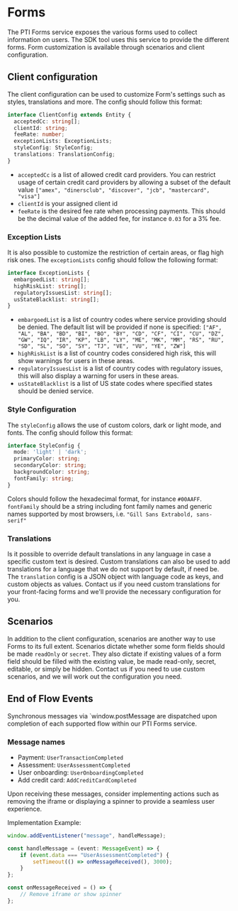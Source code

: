 # Forms

The PTI Forms service exposes the various forms used to collect information on users.
The SDK tool uses this service to provide the different forms. Form customization is available through scenarios
and client configuration. 


## Client configuration

The client configuration can be used to customize Form's settings such as styles, translations and more.
The config should follow this format:

```typescript
interface ClientConfig extends Entity {
  acceptedCc: string[];
  clientId: string;
  feeRate: number;
  exceptionLists: ExceptionLists;
  styleConfig: StyleConfig;
  translations: TranslationConfig;
}
```

- `acceptedCc` is a list of allowed credit card providers. You can restrict usage of certain credit card providers 
by allowing a subset of the default value `["amex", "dinersclub", "discover", "jcb", "mastercard", "visa"]`
- `clientId` is your assigned client id
- `feeRate` is the desired fee rate when processing payments. This should be the decimal value of the
added fee, for instance `0.03` for a 3% fee.

### Exception Lists

It is also possible to customize the restriction of certain areas, or flag high risk ones. 
The `exceptionLists` config should follow the following format: 

```typescript
interface ExceptionLists {
  embargoedList: string[];
  highRiskList: string[];
  regulatoryIssuesList: string[];
  usStateBlacklist: string[];
}
```

- `embargoedList` is a list of country codes where service providing should be denied. The default list will be provided
if none is specified: `["AF", "AL", "BA", "BD", "BI", "BO", "BY", "CD", "CF", "CI", "CU", "DZ", "GW", "IQ", "IR", "KP", "LB", "LY", "ME", "MK", "MM", "RS", "RU", "SD", "SL", "SO", "SY", "TJ", "VE", "VU", "YE", "ZW"]`
- `highRiskList` is a list of country codes considered high risk, this will show warnings for users in these areas.
- `regulatoryIssuesList` is a list of country codes with regulatory issues, this will also display a warning for users 
in these areas.
- `usStateBlacklist` is a list of US state codes where specified states should be denied service.

### Style Configuration

The `styleConfig` allows the use of custom colors, dark or light mode, and fonts. 
The config should follow this format:

```typescript
interface StyleConfig {
  mode: 'light' | 'dark';
  primaryColor: string;
  secondaryColor: string;
  backgroundColor: string;
  fontFamily: string;
}
```

Colors should follow the hexadecimal format, for instance `#00AAFF`. `fontFamily` should be a string including
font family names and generic names supported by most browsers, i.e. `"Gill Sans Extrabold, sans-serif"`

### Translations

Is it possible to override default translations in any language in case a specific custom text is desired.
Custom translations can also be used to add translations for a language that we do not support by default, if need be.
The `translation` config is a JSON object with language code as keys, and custom objects as values.
Contact us if you need custom translations for your front-facing forms and we'll provide the necessary
configuration for you.

## Scenarios

In addition to the client configuration, scenarios are another way to use Forms to its full extent.
Scenarios dictate whether some form fields should be made `readOnly` or `secret`. They also dictate if
existing values of a form field should be filled with the existing value, be made read-only, secret, editable, or
simply be hidden. Contact us if you need to use custom scenarios, and we will work out the configuration you need.


## End of Flow Events

Synchronous messages via `window.postMessage are dispatched upon completion of each supported flow within our PTI Forms service.

### Message names
- Payment: `UserTransactionCompleted`
- Assessment: `UserAssessmentCompleted`
- User onboarding: `UserOnboardingCompleted`
- Add credit card: `AddCreditCardCompleted`

Upon receiving these messages, consider implementing actions such as removing the iframe or displaying a spinner to provide a seamless user experience.

Implementation Example:
```typescript
window.addEventListener("message", handleMessage);

const handleMessage = (event: MessageEvent) => {
    if (event.data === "UserAssessmentCompleted") {
        setTimeout(() => onMessageReceived(), 3000);
    }
};

const onMessageReceived = () => {
    // Remove iframe or show spinner
};
```
